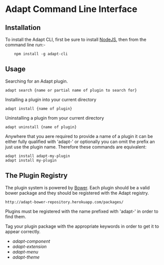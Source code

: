 Adapt Command Line Interface
============================

Installation
------------

To install the Adapt CLI, first be sure to install [NodeJS](http://nodejs.org), then from the command line run:-


		npm install -g adapt-cli


Usage
-----

Searching for an Adapt plugin.

	adapt search {name or partial name of plugin to search for}


Installing a plugin into your current directory

	adapt install {name of plugin}

Uninstalling a plugin from your current directory

    adapt uninstall {name of plugin}

Anywhere that you aere required to provide a name of a plugin it can be either fully qualified with 'adapt-' or optionally you can omit the prefix an just use the plugin name.
Therefore these commands are equivalent:

    adapt install adapt-my-plugin
    adapt install my-plugin


The Plugin Registry
-------------------

The plugin system is powered by [Bower](http://bower.io/). Each plugin should be a valid bower package and they should be registered with the Adapt registry.

    http://adapt-bower-repository.herokuapp.com/packages/

Plugins must be registered with the name prefixed with 'adapt-' in order to find them.

Tag your plugin package with the appropriate keywords in order to get it to appear correctly.

* *adapt-component*
* *adapt-extension*
* *adapt-menu*
* *adapt-theme*
